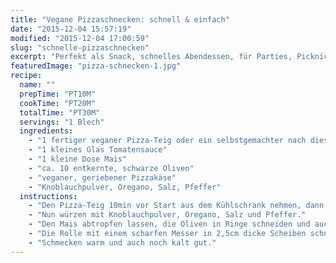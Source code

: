 ```yaml
---
title: "Vegane Pizzaschnecken: schnell & einfach"
date: "2015-12-04 15:57:19"
modified: "2015-12-04 17:00:59"
slug: "schnelle-pizzaschnecken"
excerpt: "Perfekt als Snack, schnelles Abendessen, für Parties, Picknicks und andere Gelegenheiten: vegane Pizzaschnecken!"
featuredImage: "pizza-schnecken-1.jpg"
recipe:
  name: ""
  prepTime: "PT10M"
  cookTime: "PT20M"
  totalTime: "PT30M"
  servings: "1 Blech"
  ingredients:
    - "1 fertiger veganer Pizza-Teig oder ein selbstgemachter nach diesem [url href=\"https://www.veganblatt.com/pizza-schnecken\" target=\"_blank\"]Rezept[/url]"
    - "1 kleines Glas Tomatensauce"
    - "1 kleine Dose Mais"
    - "ca. 10 entkernte, schwarze Oliven"
    - "veganer, geriebener Pizzakäse"
    - "Knoblauchpulver, Oregano, Salz, Pfeffer"
  instructions:
    - "Den Pizza-Teig 10min vor Start aus dem Kühlschrank nehmen, dann ausrollen, mit der Tomatensauce bestreichen, so dass nur von einer Längsseite ca. 2cm ausgespart sind."
    - "Nun würzen mit Knoblauchpulver, Oregano, Salz und Pfeffer."
    - "Den Mais abtropfen lassen, die Oliven in Ringe schneiden und auch verteilen. Mit dem Käse bestreuen und mit der Längsseite einrollen."
    - "Die Rolle mit einem scharfen Messer in 2,5cm dicke Scheiben schneiden, auf ein Blech mit Backpapier setzen und für 20-25min bei 200°C backen."
    - "Schmecken warm und auch noch kalt gut."
---
```


